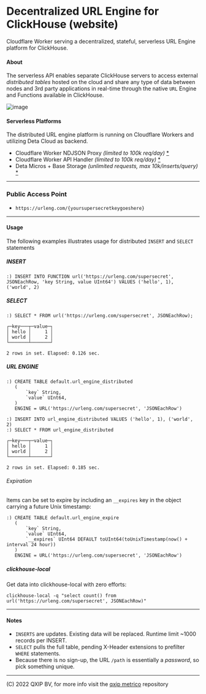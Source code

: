 # Decentralized URL Engine for ClickHouse (website)

Cloudflare Worker serving a decentralized, stateful, serverless URL Engine platform for ClickHouse.

#### About

The serverless API enables separate ClickHouse servers to access external *distributed tables* hosted on the cloud and share any type of data between nodes and 3rd party applications in real-time through the native `URL` Engine and Functions available in ClickHouse.

![image](https://user-images.githubusercontent.com/1423657/179358754-92665ed1-c0f5-486f-9b94-e69144f8047a.png)

#### Serverless Platforms

The distributed URL engine platform is running on Cloudflare Workers and utilizing Deta Cloud as backend.

  - Cloudflare Worker NDJSON Proxy _(limited to 100k req/day)_ [*](https://developers.cloudflare.com/workers)
  - Cloudflare Worker API Handler _(limited to 100k req/day)_ [*](https://developers.cloudflare.com/workers)
  - Deta Micros + Base Storage _(unlimited requests, max 10k/inserts/query)_ [*](https://deta.sh)

--------

### Public Access Point

 - `https://urleng.com/{yoursupersecretkeygoeshere}`

--------

#### Usage
The following examples illustrates usage for distributed `INSERT` and `SELECT` statements

##### INSERT
```
:) INSERT INTO FUNCTION url('https://urleng.com/supersecret', JSONEachRow, 'key String, value UInt64') VALUES ('hello', 1), ('world', 2)
```
##### SELECT
```
:) SELECT * FROM url('https://urleng.com/supersecret', JSONEachRow);

┌─key───┬─value─┐
│ hello │     1 │
│ world │     2 │
└───────┴───────┘

2 rows in set. Elapsed: 0.126 sec. 
```

##### URL ENGINE
```
:) CREATE TABLE default.url_engine_distributed
   (
       `key` String,
       `value` UInt64,
   )
   ENGINE = URL('https://urleng.com/supersecret', 'JSONEachRow')
```
```
:) INSERT INTO url_engine_distributed VALUES ('hello', 1), ('world', 2)
:) SELECT * FROM url_engine_distributed

┌─key───┬─value─┐
│ hello │     1 │
│ world │     2 │
└───────┴───────┘

2 rows in set. Elapsed: 0.185 sec. 
```
###### Expiration
Items can be set to expire by including an `__expires` key in the object carrying a future Unix timestamp:
```
:) CREATE TABLE default.url_engine_expire
   (
       `key` String,
       `value` UInt64,
       `__expires` UInt64 DEFAULT toUInt64(toUnixTimestamp(now() + interval 24 hour))
   )
   ENGINE = URL('https://urleng.com/supersecret', 'JSONEachRow')
```

##### clickhouse-local
Get data into clickhouse-local with zero efforts:
```
clickhouse-local -q "select count() from url('https://urleng.com/supersecret', JSONEachRow)"
```

-----

#### Notes
- `INSERTS` are updates. Existing data will be replaced. Runtime limit ~1000 records per INSERT.
- `SELECT` pulls the full table, pending X-Header extensions to prefilter `WHERE` statements.
-  Because there is no sign-up, the URL `/path` is essentially a *password*, so pick something unique.

-------

(C) 2022 QXIP BV, for more info visit the [qxip metrico](https://metrico.in) repository
